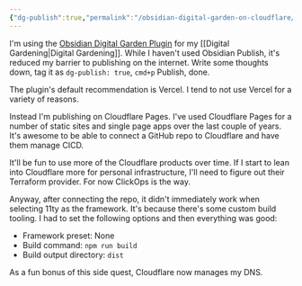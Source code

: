 ```yaml
---
{"dg-publish":true,"permalink":"/obsidian-digital-garden-on-cloudflare/"}
---
```


I'm using the [Obsidian Digital Garden Plugin](https://dg-docs.ole.dev) for my [[Digital Gardening\|Digital Gardening]]. While I haven't used Obsidian Publish, it's reduced my barrier to publishing on the internet. Write some thoughts down, tag it as `dg-publish: true`, `cmd+p` Publish, done.

The plugin's default recommendation is Vercel. I tend to not use Vercel for a variety of reasons.

Instead I'm publishing on Cloudflare Pages. I've used Cloudflare Pages for a number of static sites and single page apps over the last couple of years. It's awesome to be able to connect a GitHub repo to Cloudflare and have them manage CICD. 

It'll be fun to use more of the Cloudflare products over time. If I start to lean into Cloudflare more for personal infrastructure, I'll need to figure out their Terraform provider. For now ClickOps is the way.

Anyway, after connecting the repo, it didn't immediately work when selecting 11ty as the framework. It's because there's some custom build tooling. I had to set the following options and then everything was good:
- Framework preset: None
- Build command: `npm run build`
- Build output directory: `dist`

As a fun bonus of this side quest, Cloudflare now manages my DNS.